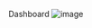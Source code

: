 Dashboard
![image](https://github.com/Database19/maqom_ibrahim/assets/145301227/ea700abf-3702-4740-ad24-2a24b30b5e8b)
